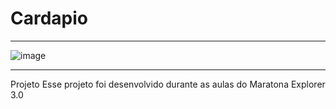 # Cardapio
**************************************************

![image](https://user-images.githubusercontent.com/72118415/183344045-526eeb65-1edb-46d5-aeb5-7ecea8acc91e.png)


************************************************




Projeto
Esse projeto foi desenvolvido durante as aulas do 
Maratona Explorer 3.0
